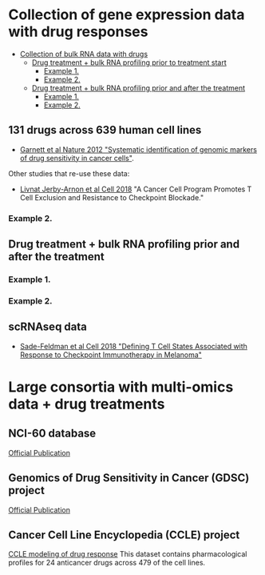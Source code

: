 # Collection of gene expression data with drug responses

<!--ts-->
* [Collection of bulk RNA data with drugs](#collection-of-bulk-rna-data-with-drugs)
   * [Drug treatment + bulk RNA profiling prior to treatment start](#drug-treatment--bulk-rna-profiling-prior-to-treatment-start)
      * [Example 1.](#example-1)
      * [Example 2.](#example-2)
   * [Drug treatment + bulk RNA profiling prior and after the treatment](#drug-treatment--bulk-rna-profiling-prior-and-after-the-treatment)
      * [Example 1.](#example-1-1)
      * [Example 2.](#example-2-1)

<!-- Created by https://github.com/ekalinin/github-markdown-toc -->
<!-- Added by: tyck, at: Thu Jun  6 13:37:36 EDT 2024 -->

<!--te-->

## 131 drugs across 639 human cell lines

  * [Garnett et al Nature 2012 "Systematic identification of genomic markers of drug sensitivity in cancer cells"](https://pubmed.ncbi.nlm.nih.gov/22460902/).

Other studies that re-use these data:

  * [Livnat Jerby-Arnon et al Cell 2018](https://pubmed.ncbi.nlm.nih.gov/30388455/) "A Cancer Cell Program Promotes T Cell Exclusion and Resistance to Checkpoint Blockade."


### Example 2.

## Drug treatment + bulk RNA profiling prior and after the treatment

### Example 1.

### Example 2.

## scRNAseq data

  * [Sade-Feldman et al Cell 2018 "Defining T Cell States Associated with Response to Checkpoint Immunotherapy in Melanoma"](https://pubmed.ncbi.nlm.nih.gov/30388456/)


# Large consortia with multi-omics data + drug treatments

## NCI-60 database
[Official Publication](https://pubmed.ncbi.nlm.nih.gov/16990858/)

## Genomics of Drug Sensitivity in Cancer (GDSC) project
[Official Publication](https://pubmed.ncbi.nlm.nih.gov/27397505/)

## Cancer Cell Line Encyclopedia (CCLE) project
[CCLE modeling of drug response](https://pubmed.ncbi.nlm.nih.gov/22460905/)
This dataset contains pharmacological profiles for 24 anticancer drugs across 479 of the cell lines.

